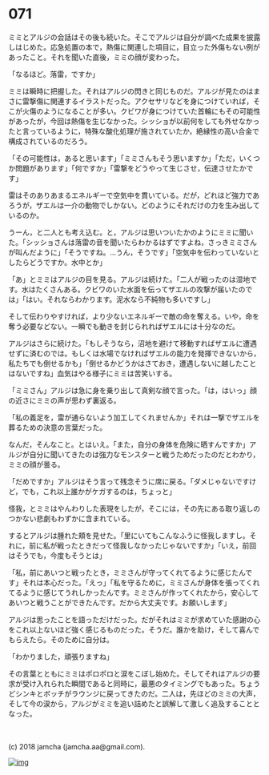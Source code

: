 # 071

ミミとアルジの会話はその後も続いた。そこでアルジは自分が調べた成果を披露しはじめた。応急処置の本で，熱傷に関連した項目に，目立った外傷もない例があったこと。それを聞いた直後，ミミの顔が変わった。  

「なるほど。落雷，ですか」  

ミミは瞬時に把握した。それはアルジの閃きと同じものだ。アルジが見たのはまさに雷撃傷に関連するイラストだった。アクセサリなどを身につけていれば，そこが火傷のようになることが多い。クビワが身につけていた首輪にもその可能性があったが，今回は熱傷を生じなかった。シッショが以前何をしても外せなかったと言っているように，特殊な酸化処理が施されていたか，絶縁性の高い合金で構成されているのだろう。  

「その可能性は，あると思います」「ミミさんもそう思いますか」「ただ，いくつか問題があります」「何ですか」「雷撃をどうやって生じさせ，伝達させたかです」  

雷はそのありあまるエネルギーで空気中を貫いている。だが，どれほど強力であろうが，ザエルは一介の動物でしかない。どのようにそれだけの力を生み出しているのか。  

うーん，と二人とも考え込む。と，アルジは思いついたかのようにミミに聞いた。「シッショさんは落雷の音を聞いたらわかるはずですよね，さっきミミさんが叫んだように」「そうですね。…うん，そうです」「空気中を伝わっていないとしたらどうですか。水中とか」  

「あ」とミミはアルジの目を見る。アルジは続けた。「二人が戦ったのは湿地です。水はたくさんある。クビワのいた水面を伝ってザエルの攻撃が届いたのでは」「はい。それならわかります。泥水なら不純物も多いですし」  

そして伝わりやすければ，より少ないエネルギーで敵の命を奪える。いや，命を奪う必要などない。一瞬でも動きを封じられればザエルには十分なのだ。  

アルジはさらに続けた。「もしそうなら，沼地を避けて移動すればザエルに遭遇せずに済むのでは。もしくは水場でなければザエルの能力を発揮できないから，私たちでも倒せるかも」「倒せるかどうかはさておき，遭遇しないに越したことはないですね」血気はやる様子にミミは苦笑いする。  

「ミミさん」アルジは急に身を乗り出して真剣な顔で言った。「は，はいっ」顔の近さにミミの声が思わず裏返る。  

「私の義足を，雷が通らないよう加工してくれませんか」それは一撃でザエルを葬るための決意の言葉だった。  

なんだ，そんなこと。とはいえ。「また，自分の身体を危険に晒すんですか」アルジが自分に聞いてきたのは強力なモンスターと戦うためだったのだとわかり，ミミの顔が曇る。  

「だめですか」アルジはそう言って残念そうに席に戻る。「ダメじゃないですけど，でも，これ以上誰かがケガするのは，ちょっと」  

怪我，とミミはやんわりした表現をしたが，そこには，その先にある取り返しのつかない悲劇もわずかに含まれている。  

するとアルジは腫れた頬を見せた。「里にいてもこんなふうに怪我しますし。それに，前に私が戦ったときだって怪我しなかったじゃないですか」「いえ，前回はそうでも，今度もそうとは」  

「私，前にあいつと戦ったとき，ミミさんが守ってくれてるように感じたんです」それは本心だった。「えっ」「私を守るために，ミミさんが身体を張ってくれてるように感じてうれしかったんです。ミミさんが作ってくれたから，安心してあいつと戦うことができたんです。だから大丈夫です。お願いします」  

アルジは思ったことを語っただけだった。だがそれはミミが求めていた感謝の心をこれ以上ないほど強く感じるものだった。そうだ。誰かを助け，そして喜んでもらえたら。そのために自分は。  

「わかりました，頑張りますね」  

その言葉とともにミミはポロポロと涙をこぼし始めた。そしてそれはアルジの要求が受け入れられた瞬間であると同時に，最悪のタイミングでもあった。ちょうどシンキとボッチがラウンジに戻ってきたのだ。二人は，先ほどのミミの大声，そして今の涙から，アルジがミミを追い詰めたと誤解して激しく追及することとなった。  

<br>  
<br>  
(c) 2018 jamcha (jamcha.aa@gmail.com).  

[![img](http://i.creativecommons.org/l/by-nc-sa/4.0/88x31.png)](http://creativecommons.org/licenses/by-nc-sa/4.0/deed)